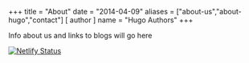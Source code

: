 +++
title = "About"
date = "2014-04-09"
aliases = ["about-us","about-hugo","contact"]
[ author ]
  name = "Hugo Authors"
+++

Info about us and links to blogs will go here











[![Netlify Status](https://api.netlify.com/api/v1/badges/ae9abb51-13ae-45de-99ce-08b6286e52dc/deploy-status)](https://app.netlify.com/sites/adventurecalled/deploys)